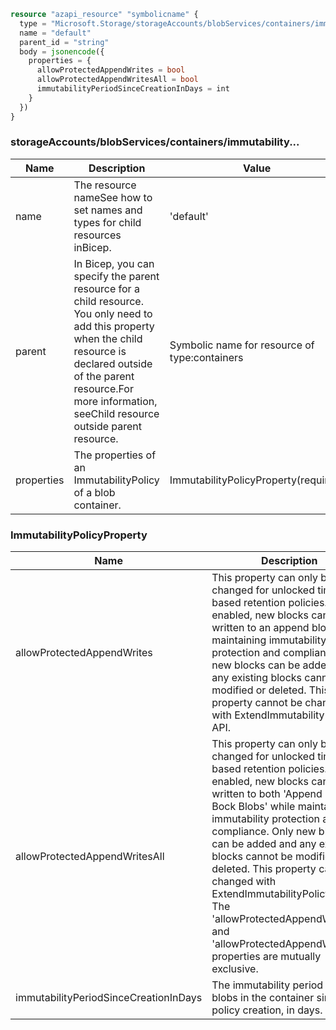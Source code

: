```terraform
resource "azapi_resource" "symbolicname" {
  type = "Microsoft.Storage/storageAccounts/blobServices/containers/immutabilityPolicies@2022-09-01"
  name = "default"
  parent_id = "string"
  body = jsonencode({
    properties = {
      allowProtectedAppendWrites = bool
      allowProtectedAppendWritesAll = bool
      immutabilityPeriodSinceCreationInDays = int
    }
  })
}

```

### storageAccounts/blobServices/containers/immutability...

| Name | Description | Value |
|-|-|-|
| name | The resource nameSee how to set names and types for child resources inBicep. | 'default' |
| parent | In Bicep, you can specify the parent resource for a child resource. You only need to add this property when the child resource is declared outside of the parent resource.For more information, seeChild resource outside parent resource. | Symbolic name for resource of type:containers |
| properties | The properties of an ImmutabilityPolicy of a blob container. | ImmutabilityPolicyProperty(required) |


### ImmutabilityPolicyProperty

| Name | Description | Value |
|-|-|-|
| allowProtectedAppendWrites | This property can only be changed for unlocked time-based retention policies. When enabled, new blocks can be written to an append blob while maintaining immutability protection and compliance. Only new blocks can be added and any existing blocks cannot be modified or deleted. This property cannot be changed with ExtendImmutabilityPolicy API. | bool |
| allowProtectedAppendWritesAll | This property can only be changed for unlocked time-based retention policies. When enabled, new blocks can be written to both 'Append and Bock Blobs' while maintaining immutability protection and compliance. Only new blocks can be added and any existing blocks cannot be modified or deleted. This property cannot be changed with ExtendImmutabilityPolicy API. The 'allowProtectedAppendWrites' and 'allowProtectedAppendWritesAll' properties are mutually exclusive. | bool |
| immutabilityPeriodSinceCreationInDays | The immutability period for the blobs in the container since the policy creation, in days. | int |


